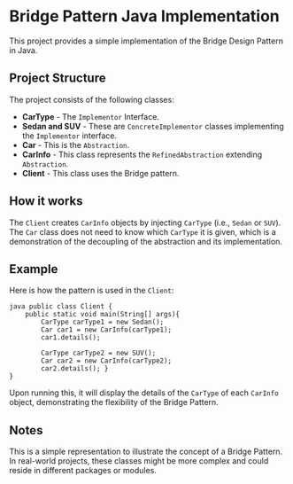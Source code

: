 # Bridge Pattern Java Implementation

This project provides a simple implementation of the Bridge Design Pattern in Java.

## Project Structure

The project consists of the following classes:

- **CarType** - The `Implementor` Interface.
- **Sedan and SUV** - These are `ConcreteImplementor` classes implementing the `Implementor` interface.
- **Car** - This is the `Abstraction`.
- **CarInfo** - This class represents the `RefinedAbstraction` extending `Abstraction`.
- **Client** - This class uses the Bridge pattern.

## How it works

The `Client` creates `CarInfo` objects by injecting `CarType` (i.e., `Sedan` or `SUV`). The `Car` class does not need to know which `CarType` it is given, which is a demonstration of the decoupling of the abstraction and its implementation.

## Example

Here is how the pattern is used in the `Client`:

```
java public class Client { 
    public static void main(String[] args){ 
        CarType carType1 = new Sedan(); 
        Car car1 = new CarInfo(carType1); 
        car1.details();
        
        CarType carType2 = new SUV(); 
        Car car2 = new CarInfo(carType2); 
        car2.details(); }
}
```

Upon running this, it will display the details of the `CarType` of each `CarInfo` object, demonstrating the flexibility of the Bridge Pattern.

## Notes
This is a simple representation to illustrate the concept of a Bridge Pattern. In real-world projects, these classes might be more complex and could reside in different packages or modules.
